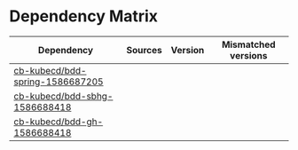 # Dependency Matrix

Dependency | Sources | Version | Mismatched versions
---------- | ------- | ------- | -------------------
[cb-kubecd/bdd-spring-1586687205](https://github.com/cb-kubecd/bdd-spring-1586687205.git) |  | []() | 
[cb-kubecd/bdd-sbhg-1586688418](https://github.com/cb-kubecd/bdd-sbhg-1586688418.git) |  | []() | 
[cb-kubecd/bdd-gh-1586688418](https://github.com/cb-kubecd/bdd-gh-1586688418.git) |  | []() | 
